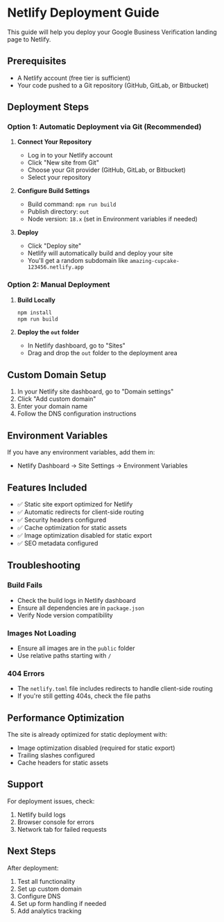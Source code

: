 # Netlify Deployment Guide

This guide will help you deploy your Google Business Verification landing page to Netlify.

## Prerequisites

- A Netlify account (free tier is sufficient)
- Your code pushed to a Git repository (GitHub, GitLab, or Bitbucket)

## Deployment Steps

### Option 1: Automatic Deployment via Git (Recommended)

1. **Connect Your Repository**
   - Log in to your Netlify account
   - Click "New site from Git"
   - Choose your Git provider (GitHub, GitLab, or Bitbucket)
   - Select your repository

2. **Configure Build Settings**
   - Build command: `npm run build`
   - Publish directory: `out`
   - Node version: `18.x` (set in Environment variables if needed)

3. **Deploy**
   - Click "Deploy site"
   - Netlify will automatically build and deploy your site
   - You'll get a random subdomain like `amazing-cupcake-123456.netlify.app`

### Option 2: Manual Deployment

1. **Build Locally**
   ```bash
   npm install
   npm run build
   ```

2. **Deploy the `out` folder**
   - In Netlify dashboard, go to "Sites"
   - Drag and drop the `out` folder to the deployment area

## Custom Domain Setup

1. In your Netlify site dashboard, go to "Domain settings"
2. Click "Add custom domain"
3. Enter your domain name
4. Follow the DNS configuration instructions

## Environment Variables

If you have any environment variables, add them in:
- Netlify Dashboard → Site Settings → Environment Variables

## Features Included

- ✅ Static site export optimized for Netlify
- ✅ Automatic redirects for client-side routing
- ✅ Security headers configured
- ✅ Cache optimization for static assets
- ✅ Image optimization disabled for static export
- ✅ SEO metadata configured

## Troubleshooting

### Build Fails
- Check the build logs in Netlify dashboard
- Ensure all dependencies are in `package.json`
- Verify Node version compatibility

### Images Not Loading
- Ensure all images are in the `public` folder
- Use relative paths starting with `/`

### 404 Errors
- The `netlify.toml` file includes redirects to handle client-side routing
- If you're still getting 404s, check the file paths

## Performance Optimization

The site is already optimized for static deployment with:
- Image optimization disabled (required for static export)
- Trailing slashes configured
- Cache headers for static assets

## Support

For deployment issues, check:
1. Netlify build logs
2. Browser console for errors
3. Network tab for failed requests

## Next Steps

After deployment:
1. Test all functionality
2. Set up custom domain
3. Configure DNS
4. Set up form handling if needed
5. Add analytics tracking
